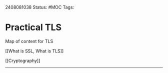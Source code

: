 2408081038
	Status: #MOC
		Tags: 

# Practical TLS

Map of content for TLS


[[What is SSL, What is TLS]]

[[Cryptography]]

---
